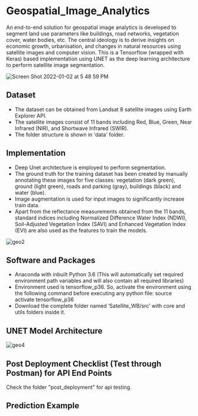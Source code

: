 # Geospatial_Image_Analytics
An end-to-end solution for geospatial image analytics is developed to segment land use parameters like buildings, road networks, vegetation cover, water bodies, etc. The central ideology is to derive insights on economic growth, urbanisation, and changes in natural resources using satellite images and computer vision. 
This is a Tensorflow (wrapped with Keras) based implementation using UNET as the deep learning architecture to perform satellite image segmentation.

![Screen Shot 2022-01-02 at 5 48 59 PM](https://user-images.githubusercontent.com/77407100/147876327-5933d5be-e888-4859-982a-84a012422e88.png)

## Dataset
* The dataset can be obtained from Landsat 8 satellite images using Earth Explorer API.
* The satellite images consist of 11 bands including Red, Blue, Green, Near Infrared (NIR), and Shortwave Infrared (SWIR). 
* The folder structure is shown in 'data' folder.

## Implementation
* Deep Unet architecture is employed to perform segmentation.
* The ground truth for the training dataset has been created by manually annotating these images for five classes: vegetation (dark green), ground (light green), roads and parking (gray), buildings (black) and water (blue).
* Image augmentation is used for input images to significantly increase train data.
* Apart from the reflectance measurements obtained from the 11 bands, standard indices including Normalized Difference Water Index (NDWI), Soil-Adjusted Vegetation Index (SAVI) and Enhanced Vegetation Index (EVI) are also used as the features to train the models. 

![geo2](https://user-images.githubusercontent.com/77407100/147877419-ae4f2fe1-e7d1-4239-bec6-1ba9a40401fb.jpg)


## Software and Packages 
* Anaconda with inbuilt Python 3.6 (This will automatically set required environment path variables and will also contain all required libraries)
* Environment used is tensorflow_p36. So, activate the environment using the following command before executing any python file: source activate tensorflow_p36
* Download the complete folder named ‘Satellite_WB/src’ with core and utils folders inside it.


## UNET Model Architecture 

![geo4](https://user-images.githubusercontent.com/77407100/147877493-a54a7ae3-d049-4489-9fc6-ece76329be8d.png)


## Post Deployment Checklist (Test through Postman) for API End Points
Check the folder "post_deployment" for api testing.

## Prediction Example


